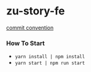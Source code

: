# zu-story-fe

[commit convention](https://github.com/ondal-house/zu-story/wiki/commit-convention)

### How To Start

- `yarn install | npm install`
- `yarn start | npm run start`
